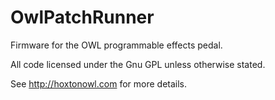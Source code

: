 # OwlPatchRunner

Firmware for the OWL programmable effects pedal.

All code licensed under the Gnu GPL unless otherwise stated.

See http://hoxtonowl.com for more details.

